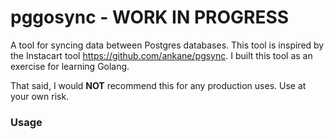 # pggosync - WORK IN PROGRESS
A tool for syncing data between Postgres databases. This tool is inspired by the Instacart tool https://github.com/ankane/pgsync. I built this tool as an exercise for learning Golang.

That said, I would **NOT** recommend this for any production uses. Use at your own risk.

### Usage